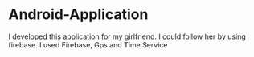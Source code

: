 # Android-Application
I developed this application for my girlfriend. I could follow her by using firebase.
I used Firebase, Gps and Time Service
